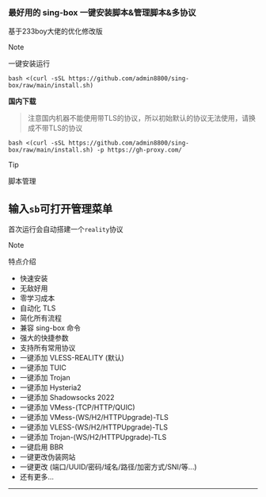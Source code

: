 ### 最好用的 sing-box 一键安装脚本&管理脚本&多协议

基于233boy大佬的优化修改版

> [!NOTE]
> 一键安装运行

```
bash <(curl -sSL https://github.com/admin8800/sing-box/raw/main/install.sh)
```

**国内下载**

> 注意国内机器不能使用带TLS的协议，所以初始默认的协议无法使用，请换成不带TLS的协议
```
bash <(curl -sSL https://github.com/admin8800/sing-box/raw/main/install.sh) -p https://gh-proxy.com/
```

> [!TIP]
> 脚本管理

## 输入`sb`可打开管理菜单

首次运行会自动搭建一个`reality`协议




> [!NOTE]
> 特点介绍

- 快速安装
- 无敌好用
- 零学习成本
- 自动化 TLS
- 简化所有流程
- 兼容 sing-box 命令
- 强大的快捷参数
- 支持所有常用协议
- 一键添加 VLESS-REALITY (默认)
- 一键添加 TUIC
- 一键添加 Trojan
- 一键添加 Hysteria2
- 一键添加 Shadowsocks 2022
- 一键添加 VMess-(TCP/HTTP/QUIC)
- 一键添加 VMess-(WS/H2/HTTPUpgrade)-TLS
- 一键添加 VLESS-(WS/H2/HTTPUpgrade)-TLS
- 一键添加 Trojan-(WS/H2/HTTPUpgrade)-TLS
- 一键启用 BBR
- 一键更改伪装网站
- 一键更改 (端口/UUID/密码/域名/路径/加密方式/SNI/等...)
- 还有更多...

---
